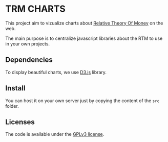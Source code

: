 # TRM CHARTS

This project aim to vizualize charts about [Relative Theory Of Money](http://en.trm.creationmonetaire.info) on the web.

The main purpose is to centralize javascript libraries about the RTM to use in your own projects. 

## Dependencies

To display beautiful charts, we use [D3.js](https://d3js.org) library.

## Install

You can host it on your own server just by copying the content of the `src` folder.

## Licenses

The code is available under the [GPLv3 license](http://www.gnu.org/licenses/gpl-3.0.txt).
